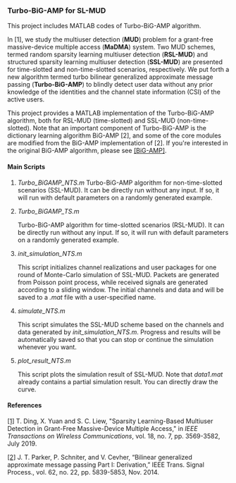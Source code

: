 ### Turbo-BiG-AMP for SL-MUD

This project includes MATLAB codes of Turbo-BiG-AMP algorithm. 

In [1], we study the multiuser detection (**MUD**) problem for a grant-free massive-device multiple access (**MaDMA**) system. Two MUD schemes, termed random sparsity learning multiuser detection (**RSL-MUD**) and structured sparsity learning multiuser detection (**SSL-MUD**) are presented for time-slotted and non-time-slotted scenarios, respectively. We put forth a new algorithm termed turbo bilinear generalized approximate message passing (**Turbo-BiG-AMP**) to blindly detect user data without any prior knowledge of the identities and the channel state information (CSI) of the active users.

This project provides a MATLAB implementation of the Turbo-BiG-AMP algorithm, both for RSL-MUD (time-slotted) and SSL-MUD (non-time-slotted). Note that an important component of Turbo-BiG-AMP is the dictionary learning algorithm BiG-AMP [2], and some of the core modules are modified from the BiG-AMP implementation of [2]. If you're interested in the original BiG-AMP algorithm, please see [[BiG-AMP]](http://www2.ece.ohio-state.edu/~schniter/BiGAMP/download.html).

#### Main Scripts

1. *Turbo_BiGAMP_NTS.m*
   Turbo-BiG-AMP algorithm for non-time-slotted scenarios (SSL-MUD). It can be directly run without any input. If so, it will run  with default parameters on a randomly generated example.

2. *Turbo_BiGAMP_TS.m*

   Turbo-BiG-AMP algorithm for time-slotted scenarios (RSL-MUD). It can be directly run without any input. If so, it will run  with default parameters on a randomly generated example.

3. *init_simulation_NTS.m*

   This script initializes channel realizations and user packages for one round of Monte-Carlo simulation of SSL-MUD. Packets are generated from Poisson point process, while received signals are generated according to a sliding window. The initial channels and data and will be saved to a *.mat* file with a user-specified name.

4. *simulate_NTS.m*

   This script simulates the SSL-MUD scheme based on the channels and data generated by *init_simulation_NTS.m*. Progress and results will be automatically saved so that you can stop or continue the simulation whenever you want. 

5. *plot_result_NTS.m*

   This script plots the simulation result of SSL-MUD. Note that *data1.mat* already contains a partial simulation result. You can directly draw the curve.

#### References

[[1]](https://ieeexplore.ieee.org/abstract/document/8716690) T. Ding, X. Yuan and S. C. Liew, "Sparsity Learning-Based Multiuser Detection in Grant-Free Massive-Device Multiple Access," in *IEEE Transactions on Wireless Communications*, vol. 18, no. 7, pp. 3569-3582, July 2019.

[[2]](https://ieeexplore.ieee.org/document/6898015) J. T. Parker, P. Schniter, and V. Cevher, “Bilinear generalized approximate message passing Part I: Derivation,” IEEE Trans. Signal Process., vol. 62, no. 22, pp. 5839-5853, Nov. 2014.
